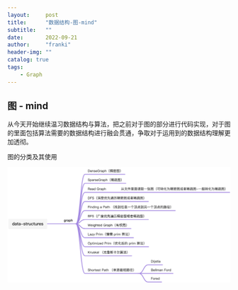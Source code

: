 ```yaml
---
layout:     post
title:      "数据结构-图-mind"
subtitle:   ""
date:       2022-09-21
author:     "franki"
header-img: ""
catalog: true
tags:
    - Graph
---
```



## 图 - mind

从今天开始继续温习数据结构与算法，把之前对于图的部分进行代码实现，对于图的里面包括算法需要的数据结构进行融会贯通，争取对于运用到的数据结构理解更加透彻。

图的分类及其使用

![mind](/images/posts/graph/mind.jpeg)
